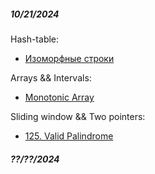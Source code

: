 
##### 10/21/2024
Hash-table:
- [Изоморфные строки](https://leetcode.com/problems/isomorphic-strings/description/)

Arrays && Intervals:
- [Monotonic Array](https://leetcode.com/problems/monotonic-array/description/)

Sliding window && Two pointers:
- [125. Valid Palindrome](https://leetcode.com/problems/valid-palindrome/)

##### ??/??/2024


